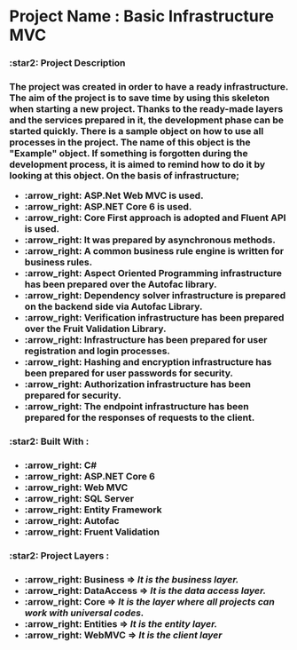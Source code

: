 <h1><strong>Project Name :</strong> Basic Infrastructure MVC</h1>
<h3>:star2: Project Description<h3/>
<p>The project was created in order to have a ready infrastructure. The aim of the project is to save time by using this skeleton when starting a new project. Thanks to the ready-made layers and the services prepared in it, the development phase can be started quickly. There is a sample object on how to use all processes in the project. The name of this object is the "Example" object. If something is forgotten during the development process, it is aimed to remind how to do it by looking at this object. On the basis of infrastructure;</p>
<ul>
    <li>:arrow_right:  ASP.Net Web MVC is used.</li>
    <li>:arrow_right:  ASP.NET Core 6 is used.</li>
    <li>:arrow_right:  Core First approach is adopted and Fluent API is used.</li>
    <li>:arrow_right:  It was prepared by asynchronous methods.</li>
    <li>:arrow_right:  A common business rule engine is written for business rules.</li>
    <li>:arrow_right:  Aspect Oriented Programming infrastructure has been prepared over the Autofac library.</li>
    <li>:arrow_right:  Dependency solver infrastructure is prepared on the backend side via Autofac Library.</li>
    <li>:arrow_right:  Verification infrastructure has been prepared over the Fruit Validation Library.</li>
    <li>:arrow_right:  Infrastructure has been prepared for user registration and login processes.</li>
    <li>:arrow_right:  Hashing and encryption infrastructure has been prepared for user passwords for security.</li>
    <li>:arrow_right:  Authorization infrastructure has been prepared for security.</li>
    <li>:arrow_right:  The endpoint infrastructure has been prepared for the responses of requests to the client.</li>
</ul>

<h3>:star2: Built With :<h3/>
    <ul>
        <li>:arrow_right:  C# </li>
        <li>:arrow_right:  ASP.NET Core 6 </li>
        <li>:arrow_right:  Web MVC </li>
        <li>:arrow_right:  SQL Server </li>
        <li>:arrow_right:  Entity Framework </li>
        <li>:arrow_right:  Autofac </li>
        <li>:arrow_right:  Fruent Validation </li>
    </ul>

<h3>:star2: Project Layers :<h3/>
    <ul>
        <li>:arrow_right: <b>Business =></b> <i>It is the business layer.</i></li>
        <li>:arrow_right: <b>DataAccess =></b> <i>It is the data access layer. </i></li>
        <li>:arrow_right: <b>Core =></b> <i>It is the layer where all projects can work with universal codes.</i></li>
        <li>:arrow_right: <b>Entities =></b> <i>It is the entity layer. </i></li>
        <li>:arrow_right: <b> WebMVC =></b> <i>It is the client layer</i></li>
    </ul>
